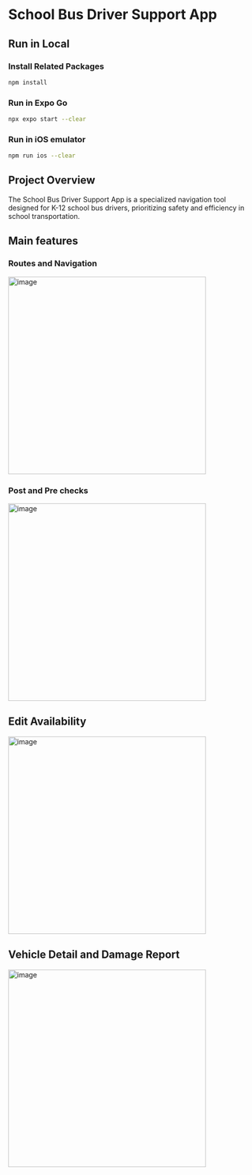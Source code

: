 # School Bus Driver Support App

## Run in Local

### Install Related Packages

```bash
npm install
```

### Run in Expo Go

```bash
npx expo start --clear
```

### Run in iOS emulator

```bash
npm run ios --clear
```
## Project Overview

The School Bus Driver Support App is a specialized navigation tool designed for K-12 school bus drivers, prioritizing safety and efficiency in school transportation. 

## Main features
### Routes and Navigation
<img width="400" alt="image" src="https://github.com/SI699-FleetLab/School-Bus-Driver-Support/assets/112583498/1b9b9230-6576-4e3b-8e24-1589d0322c53">

### Post and Pre checks
<img width="400" alt="image" src="https://github.com/SI699-FleetLab/School-Bus-Driver-Support/assets/112583498/8cd7c07f-23b5-4dee-a834-2ac875c6909b">

## Edit Availability
<img width="400" alt="image" src="https://github.com/SI699-FleetLab/School-Bus-Driver-Support/assets/112583498/69129f7d-7ac0-4197-b310-c7a7d0bb2a24">

## Vehicle Detail and Damage Report
<img width="400" alt="image" src="https://github.com/SI699-FleetLab/School-Bus-Driver-Support/assets/112583498/7f9623dc-1e09-4043-beb1-04ca3e47c695">
